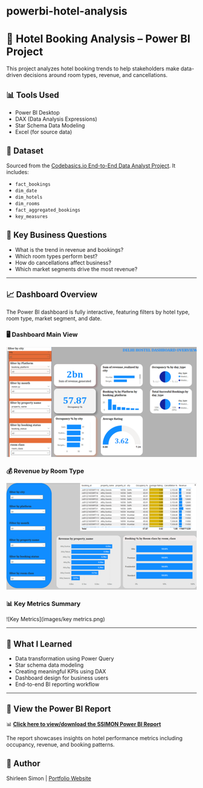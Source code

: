 # powerbi-hotel-analysis

# 🏨 Hotel Booking Analysis – Power BI Project

This project analyzes hotel booking trends to help stakeholders make data-driven decisions around room types, revenue, and cancellations.

## 📊 Tools Used
- Power BI Desktop
- DAX (Data Analysis Expressions)
- Star Schema Data Modeling
- Excel (for source data)

## 📁 Dataset
Sourced from the [Codebasics.io End-to-End Data Analyst Project](https://codebasics.io/resources/end-to-end-data-analyst-project). It includes:
- `fact_bookings`
- `dim_date`
- `dim_hotels`
- `dim_rooms`
- `fact_aggregated_bookings`
- `key_measures`

## 📌 Key Business Questions
- What is the trend in revenue and bookings?
- Which room types perform best?
- How do cancellations affect business?
- Which market segments drive the most revenue?

---

## 📈 Dashboard Overview

The Power BI dashboard is fully interactive, featuring filters by hotel type, room type, market segment, and date.

### 🖥️ Dashboard Main View
![Dashboard](images/dashboard.png)

### 💰 Revenue by Room Type
![Revenue](images/revenue.png)

### 📊 Key Metrics Summary
![Key Metrics](images/key metrics.png)

---

## 🧠 What I Learned

- Data transformation using Power Query
- Star schema data modeling
- Creating meaningful KPIs using DAX
- Dashboard design for business users
- End-to-end BI reporting workflow

---

## 🔗 View the Power BI Report

📊 **[Click here to view/download the SSIMON Power BI Report](https://gtbank-my.sharepoint.com/:u:/p/shirleen_simon/ERhi5ZQUAR1JlcLiMhlu2bkBqXm8aRxVKpRVU959sUYw2w?e=TYEZRc)**

The report showcases insights on hotel performance metrics including occupancy, revenue, and booking patterns.


## 💼 Author
Shirleen Simon | [Portfolio Website](https://shirleensimon.github.io)
